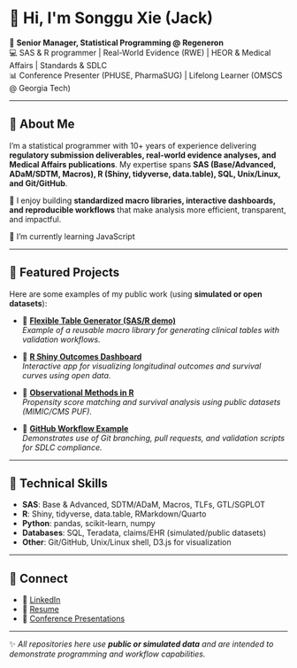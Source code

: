 <!---
- 👋 Hi, I’m @jackxie07
- 👀 I’m interested in R programming and package development for clinical trial data
- 🌱 I’m currently learning JavaScript
- 💞️ I’m looking to collaborate on ...
- 📫 How to reach me ...
--->

# 👋 Hi, I'm Songgu Xie (Jack)

🎯 **Senior Manager, Statistical Programming @ Regeneron**  
💻 SAS & R programmer | Real-World Evidence (RWE) | HEOR & Medical Affairs | Standards & SDLC  
📊 Conference Presenter (PHUSE, PharmaSUG) | Lifelong Learner (OMSCS @ Georgia Tech)

---

## 🔹 About Me
I’m a statistical programmer with 10+ years of experience delivering **regulatory submission deliverables, real-world evidence analyses, and Medical Affairs publications**.  My expertise spans **SAS (Base/Advanced, ADaM/SDTM, Macros), R (Shiny, tidyverse, data.table), SQL, Unix/Linux, and Git/GitHub**.  

👀 I enjoy building **standardized macro libraries, interactive dashboards, and reproducible workflows** that make analysis more efficient, transparent, and impactful.

🌱 I’m currently learning JavaScript

---

## 🔹 Featured Projects
Here are some examples of my public work (using **simulated or open datasets**):

- 📂 [**Flexible Table Generator (SAS/R demo)**](#)  
  *Example of a reusable macro library for generating clinical tables with validation workflows.*

- 📂 [**R Shiny Outcomes Dashboard**](#)  
  *Interactive app for visualizing longitudinal outcomes and survival curves using open data.*

- 📂 [**Observational Methods in R**](#)  
  *Propensity score matching and survival analysis using public datasets (MIMIC/CMS PUF).*

- 📂 [**GitHub Workflow Example**](#)  
  *Demonstrates use of Git branching, pull requests, and validation scripts for SDLC compliance.*

---

## 🔹 Technical Skills
- **SAS**: Base & Advanced, SDTM/ADaM, Macros, TLFs, GTL/SGPLOT  
- **R**: Shiny, tidyverse, data.table, RMarkdown/Quarto  
- **Python**: pandas, scikit-learn, numpy  
- **Databases**: SQL, Teradata, claims/EHR (simulated/public datasets)  
- **Other**: Git/GitHub, Unix/Linux shell, D3.js for visualization  

---

## 🔹 Connect
- 💼 [LinkedIn](https://www.linkedin.com/in/your-link)  
- 📄 [Resume](#)  
- 📝 [Conference Presentations](#)

---

✨ *All repositories here use **public or simulated data** and are intended to demonstrate programming and workflow capabilities.*

<!---
jackxie07/jackxie07 is a ✨ special ✨ repository because its `README.md` (this file) appears on your GitHub profile.
You can click the Preview link to take a look at your changes.
--->
